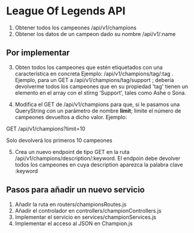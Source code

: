 # League Of Legends API

1. Obtener todos los campeones /api/v1/champions
2. Obtener los datos de un campeon dado su nombre /api/v1/:name

## Por implementar

3. Obten todos los campeones que estén etiquetados con una característica en concreta 
Ejemplo: /api/v1/champions/tag/:tag . Ejemplo, para un GET a /api/v1/champions/tag/support ; debería devolverme todos los campeones que en su propiedad 'tag' tienen un elemento en el array con el stirng 'Support', tales como Ashe o Sona.

4. Modifica el GET de /api/v1/champions para que, si le pasamos una QueryString con un parámetro de nombre __limit__; limite el número de campeones devueltos a dicho valor. 
Ejemplo:

GET /api/v1/champions?limit=10 

Solo devolverá los primeros 10 campeones


5. Crea un nuevo endpoint de tipo GET en la ruta /api/v1/champions/description/:keyword. El endpoin debe devolver todos los campeones en cuya description aparezca la 
palabra clave :keyword



## Pasos para añadir un nuevo servicio

1. Añadir la ruta en routers/championsRoutes.js
2. Añadir el controlador en controllers/championControllers.js
3. Implementar el servicio en services/championServices.js
4. Implementar el acceso al JSON en Champion.js
